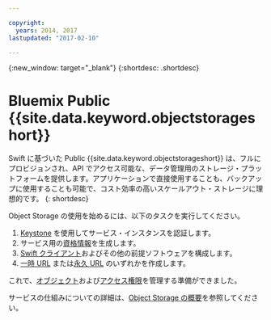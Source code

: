 ```yaml
---

copyright:
  years: 2014, 2017
lastupdated: "2017-02-10"

---
```

{:new_window: target="_blank"}
{:shortdesc: .shortdesc}

# Bluemix Public {{site.data.keyword.objectstorageshort}}

Swift に基づいた Public {{site.data.keyword.objectstorageshort}} は、フルにプロビジョンされ、API でアクセス可能な、データ管理用のストレージ・プラットフォームを提供します。アプリケーションで直接使用することも、バックアップに使用することも可能で、コスト効率の高いスケールアウト・ストレージに理想的です。
{: shortdesc}

Object Storage の使用を始めるには、以下のタスクを実行してください。

1. [Keystone](/docs/services/ObjectStorage/os_authenticate.html) を使用してサービス・インスタンスを認証します。
2. サービス用の[資格情報](/docs/services/ObjectStorage/os_credentials.html)を生成します。
3. [Swift クライアント](/docs/services/ObjectStorage/os_configuring.html)およびその他の前提ソフトウェアを構成します。
4. [一時 URL](/docs/services/ObjectStorage/os_tempurl.html) または[永久 URL](/docs/services/ObjectStorage/os_constructing.html)  のいずれかを作成します。

これで、[オブジェクト](/docs/services/ObjectStorage/os_managing.html)および[アクセス権限](/docs/services/ObjectStorage/os_security.html)を管理する準備ができました。

サービスの仕組みについての詳細は、[Object Storage の概要](/docs/services/ObjectStorage/objectstorage_overview.html)を参照してください。
